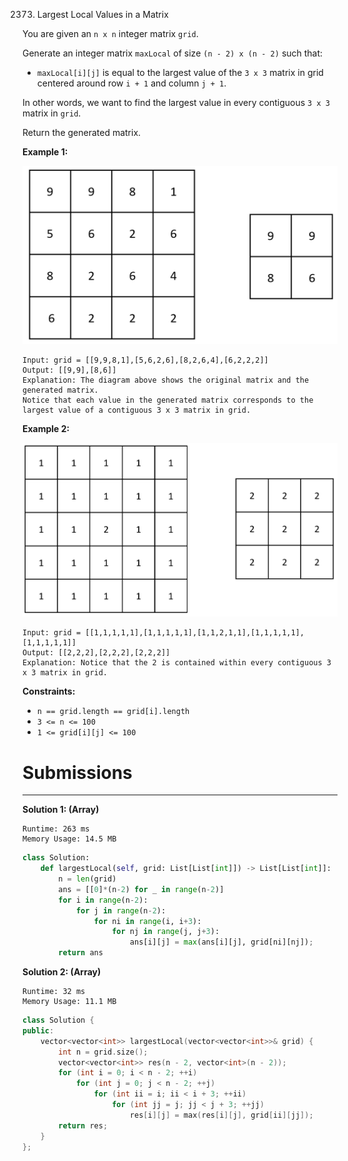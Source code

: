 2373. Largest Local Values in a Matrix

You are given an `n x n` integer matrix `grid`.

Generate an integer matrix `maxLocal` of size `(n - 2) x (n - 2)` such that:

* `maxLocal[i][j]` is equal to the largest value of the `3 x 3` matrix in grid centered around row `i + 1` and column `j + 1`.

In other words, we want to find the largest value in every contiguous `3 x 3` matrix in `grid`.

Return the generated matrix.

 

**Example 1:**

![2373_ex1.png](img/2373_ex1.png)
```
Input: grid = [[9,9,8,1],[5,6,2,6],[8,2,6,4],[6,2,2,2]]
Output: [[9,9],[8,6]]
Explanation: The diagram above shows the original matrix and the generated matrix.
Notice that each value in the generated matrix corresponds to the largest value of a contiguous 3 x 3 matrix in grid.
```

**Example 2:**

![2373_ex2new2.png](img/2373_ex2new2.png)
```
Input: grid = [[1,1,1,1,1],[1,1,1,1,1],[1,1,2,1,1],[1,1,1,1,1],[1,1,1,1,1]]
Output: [[2,2,2],[2,2,2],[2,2,2]]
Explanation: Notice that the 2 is contained within every contiguous 3 x 3 matrix in grid.
```

**Constraints:**

* `n == grid.length == grid[i].length`
* `3 <= n <= 100`
* `1 <= grid[i][j] <= 100`

# Submissions
---
**Solution 1: (Array)**
```
Runtime: 263 ms
Memory Usage: 14.5 MB
```
```python
class Solution:
    def largestLocal(self, grid: List[List[int]]) -> List[List[int]]:
        n = len(grid)
        ans = [[0]*(n-2) for _ in range(n-2)]
        for i in range(n-2):
            for j in range(n-2):
                for ni in range(i, i+3):
                    for nj in range(j, j+3):
                        ans[i][j] = max(ans[i][j], grid[ni][nj]);
        return ans
```

**Solution 2: (Array)**
```
Runtime: 32 ms
Memory Usage: 11.1 MB
```
```c++
class Solution {
public:
    vector<vector<int>> largestLocal(vector<vector<int>>& grid) {
        int n = grid.size();
        vector<vector<int>> res(n - 2, vector<int>(n - 2));
        for (int i = 0; i < n - 2; ++i)
            for (int j = 0; j < n - 2; ++j)
                for (int ii = i; ii < i + 3; ++ii)
                    for (int jj = j; jj < j + 3; ++jj)
                        res[i][j] = max(res[i][j], grid[ii][jj]);
        return res;
    }
};
```
